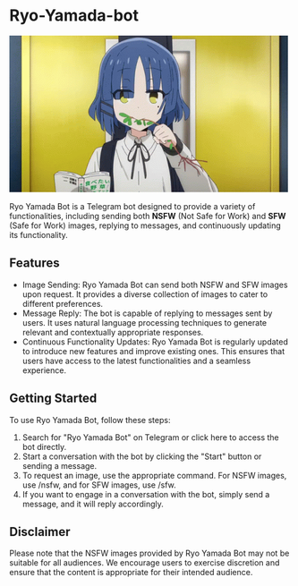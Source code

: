 # Ryo-Yamada-bot
![lovely-chan](img/readme.gif)

Ryo Yamada Bot is a Telegram bot designed to provide a variety of 
functionalities, including sending both **NSFW** (Not Safe for Work) 
and **SFW** (Safe for Work) images, replying to messages, 
and continuously updating its functionality.

## Features

- Image Sending: Ryo Yamada Bot can send both NSFW and SFW images upon request. It provides a diverse collection of images to cater to different preferences.
- Message Reply: The bot is capable of replying to messages sent by users. It uses natural language processing techniques to generate relevant and contextually appropriate responses.
- Continuous Functionality Updates: Ryo Yamada Bot is regularly updated to introduce new features and improve existing ones. This ensures that users have access to the latest functionalities and a seamless experience.

## Getting Started

To use Ryo Yamada Bot, follow these steps:

1. Search for "Ryo Yamada Bot" on Telegram or click here to access the bot directly.
2. Start a conversation with the bot by clicking the "Start" button or sending a message.
3. To request an image, use the appropriate command. For NSFW images, use /nsfw, and for SFW images, use /sfw.
4. If you want to engage in a conversation with the bot, simply send a message, and it will reply accordingly.

## Disclaimer

Please note that the NSFW images provided by Ryo Yamada Bot may not be suitable for all audiences. 
We encourage users to exercise discretion and ensure that the content is appropriate for their intended audience.
